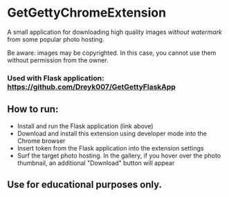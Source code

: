 # GetGettyChromeExtension
A small application for downloading high quality images *without watermark* from some popular photo hosting.

Be aware: images may be copyrighted. In this case, you cannot use them without permission from the owner.

### Used with Flask application: https://github.com/Dreyk007/GetGettyFlaskApp

## How to run:
* Install and run the Flask application (link above)
* Download and install this extension using developer mode into the Chrome browser
* Insert token from the Flask application into the extension settings
* Surf the target photo hosting. In the gallery, if you hover over the photo thumbnail, an additional "Download" button will appear

## Use for educational purposes only.
